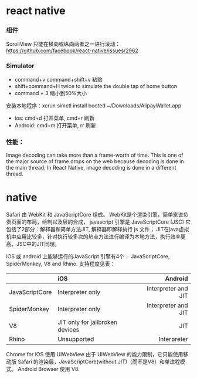 # react native

### 组件
ScrollView 只能在横向或纵向两者之一进行滚动：https://github.com/facebook/react-native/issues/2962

### Simulator
- command+v command+shift+v 粘贴
- shift+command+H twice to simulate the double tap of home button
- command + 3 缩小到50%大小

安装本地程序：xcrun simctl install booted ~/Downloads/AlipayWallet.app

- ios: cmd+d 打开菜单, cmd+r 刷新
- Android: cmd+m 打开菜单, rr 刷新

### 性能：
Image decoding can take more than a frame-worth of time. 
This is one of the major source of frame drops on the web because decoding is done in the main thread. 
In React Native, image decoding is done in a different thread.

# native 

Safari 由 WebKit 和 JavaScriptCore 组成。
WebKit是个渲染引擎，简单来说负责页面的布局，绘制以及层的合成，
javascript 引擎是 JavaScriptCore (JSC) 它包括了2部分：解释器和简单方法JIT, 解释器即解释执行 js 文件；
JIT在java虚拟机中应用比较多，针对执行较多次的热点方法进行编译为本地方法，执行效率更高，JSC中的JIT同理。

iOS 或 android 上能够运行的JavaScript 引擎有4个： JavaScriptCore, SpiderMonkey, V8 and Rhino. 支持程度见表：

|      | iOS      |    Android | 
| ---- | :-------- | --------:|
| JavaScriptCore | Interpreter only  |  Interpreter and JIT |
| SpiderMonkey  |  Interpreter only  |  Interpreter and JIT |
| V8  |  JIT only for jailbroken devices  |  JIT |
| Rhino  |  Unsupported  |  Interpreter |

Chrome for iOS 使用 UIWebView 由于 UIWebView 的能力限制，它只能使用移动版 Safari 的渲染层，JavaScriptCore(without JIT)（而不是V8）和单进程模式。
Android Browser 使用 V8. 
